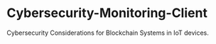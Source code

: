 # Cybersecurity-Monitoring-Client
 Cybersecurity Considerations for Blockchain Systems in IoT devices.
